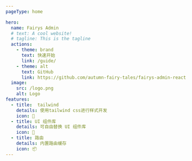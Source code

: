```yaml
---
pageType: home

hero:
  name: Fairys Admin
  # text: A cool website!
  # tagline: This is the tagline
  actions:
    - theme: brand
      text: 快速开始
      link: /guide/
    - theme: alt
      text: GitHub
      link: https://github.com/autumn-fairy-tales/fairys-admin-react
  image:
    src: /logo.png
    alt: Logo
features:
  - title:  tailwind
    details: 使用tailwind css进行样式开发
    icon: 🎨
  - title: UI 组件库
    details: 可自由替换 UI 组件库
    icon: 🎨
  - title: 路由
    details: 内置路由缓存
    icon: 📦
---
```

